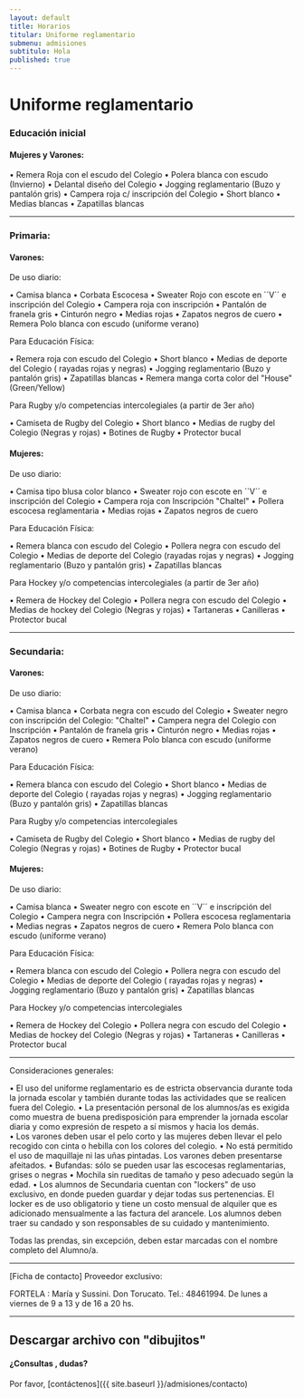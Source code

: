 ```yaml
---
layout: default
title: Horarios
titular: Uniforme reglamentario
submenu: admisiones
subtitulo: Hola
published: true
---
```


# Uniforme reglamentario


### Educación inicial

#### Mujeres y Varones:

•	Remera Roja con el escudo del Colegio
•	Polera blanca con escudo (Invierno)
•	Delantal diseño del Colegio
•	Jogging reglamentario (Buzo y pantalón gris)
•	Campera roja c/ inscripción del Colegio
•	Short blanco 
•	Medias blancas
•	Zapatillas blancas


---
 
### Primaria: 

#### Varones:

De uso diario:

•	Camisa blanca 
•	Corbata Escocesa
•	Sweater Rojo con escote en ´´V´´ e inscripción del Colegio
•	Campera roja con inscripción
•	Pantalón de franela gris
•	Cinturón negro
•	Medias rojas
•	Zapatos negros de cuero
•	Remera Polo blanca con escudo (uniforme verano)

Para Educación Física: 

•	Remera roja con escudo del Colegio
•	Short blanco
•	Medias de deporte del Colegio ( rayadas rojas y negras)
•	Jogging reglamentario (Buzo y pantalón gris)
•	Zapatillas blancas
•	Remera manga corta color del "House" (Green/Yellow)

Para Rugby y/o competencias intercolegiales (a partir de 3er año) 

•	Camiseta de Rugby del Colegio 
•	Short blanco
•	Medias de rugby del Colegio (Negras y rojas)
•	Botines de Rugby
•	Protector bucal

#### Mujeres:

De uso diario:

•	Camisa tipo blusa color blanco
•	Sweater rojo con escote en ´´V´´ e inscripción del Colegio
•	Campera roja con Inscripción "Chaltel"
•	Pollera escocesa reglamentaria
•	Medias rojas
•	Zapatos negros de cuero

Para Educación Física: 

•	Remera blanca con escudo del Colegio
•	Pollera negra con escudo del Colegio
•	Medias de deporte del Colegio (rayadas rojas y negras)
•	Jogging reglamentario (Buzo y pantalón gris)
•	Zapatillas blancas

Para Hockey y/o competencias intercolegiales (a partir de 3er año) 

•	Remera de Hockey del Colegio
•	Pollera negra con escudo del Colegio
•	Medias de hockey del Colegio (Negras y rojas)
•	Tartaneras
•	Canilleras
•	Protector bucal

---

### Secundaria:

#### Varones:

De uso diario:

•	Camisa blanca 
•	Corbata negra con escudo del Colegio 
•	Sweater negro con inscripción del Colegio: "Chaltel"
•	Campera negra del Colegio con Inscripción 
•	Pantalón de franela gris
•	Cinturón negro
•	Medias rojas
•	Zapatos negros de cuero
•	Remera Polo blanca con escudo (uniforme verano)

Para Educación Física:

•	Remera blanca con escudo del Colegio
•	Short blanco
•	Medias de deporte del Colegio ( rayadas rojas y negras)
•	Jogging reglamentario (Buzo y pantalón gris)
•	Zapatillas blancas

Para Rugby y/o competencias intercolegiales 

•	Camiseta de Rugby del Colegio 
•	Short blanco
•	Medias de rugby del Colegio (Negras y rojas)
•	Botines de Rugby
•	Protector bucal

#### Mujeres:

De uso diario:                                          

•	Camisa blanca
•	Sweater negro con escote en ´´V´´ e inscripción del Colegio
•	Campera negra con Inscripción 
•	Pollera escocesa reglamentaria
•	Medias negras
•	Zapatos negros de cuero
•	Remera Polo blanca con escudo (uniforme verano)

Para Educación Física:

•	Remera blanca con escudo del Colegio
•	Pollera negra con escudo del Colegio
•	Medias de deporte del Colegio ( rayadas rojas y negras)
•	Jogging reglamentario  (Buzo y pantalón gris)
•	Zapatillas blancas

Para Hockey y/o competencias intercolegiales 

•	Remera de Hockey del Colegio
•	Pollera negra con escudo del Colegio
•	Medias de hockey del Colegio (Negras y rojas)
•	Tartaneras
•	Canilleras
•	Protector bucal

---

Consideraciones generales:

•	El uso del uniforme reglamentario es de estricta observancia durante toda la jornada escolar y también durante todas las actividades que se realicen fuera del Colegio.
•	La presentación personal de los alumnos/as es exigida como muestra de buena predisposición para emprender la jornada escolar diaria y como expresión de respeto a sí mismos y hacia los demás.  
•	Los varones deben usar el pelo corto y las mujeres deben llevar el pelo recogido con cinta o hebilla con los colores del colegio.
•	No está permitido el uso de maquillaje ni las uñas pintadas. Los varones deben presentarse afeitados.
•	Bufandas: sólo se pueden usar las escocesas reglamentarias, grises o negras
•	Mochila sin rueditas de tamaño y peso adecuado según la edad. 
•	Los alumnos de Secundaria cuentan con "lockers" de uso exclusivo, en donde pueden guardar y dejar todas sus pertenencias. El locker es de uso obligatorio y tiene un costo mensual de alquiler que es adicionado mensualmente a las factura del arancele. Los alumnos deben traer su candado y son responsables de su cuidado y mantenimiento.

Todas las prendas, sin excepción, deben estar marcadas con el nombre completo del Alumno/a.

---
[Ficha de contacto]
Proveedor exclusivo: 

FORTELA : María y Sussini. Don Torucato. Tel.: 48461994. De lunes a viernes de 9 a 13 y de 16 a 20 hs.

---

## Descargar archivo con "dibujitos"

#### ¿Consultas , dudas?
Por favor, [contáctenos]({{ site.baseurl }}/admisiones/contacto)